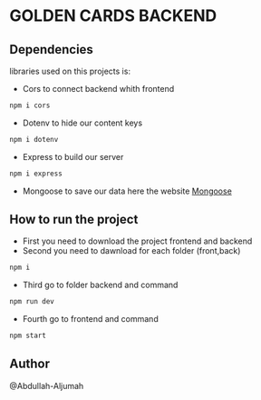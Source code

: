 # GOLDEN CARDS BACKEND

## Dependencies

libraries used on this projects is:

- Cors
  to connect backend whith frontend

```bash
npm i cors
```

- Dotenv
  to hide our content keys

```bash
npm i dotenv
```

- Express
  to build our server

```bash
npm i express
```

- Mongoose
  to save our data
  here the website [Mongoose](https://account.mongodb.com)

## How to run the project

- First
  you need to download the project frontend and backend
- Second
  you need to dawnload for each folder (front,back)
```bash
npm i
```
- Third
go to folder backend and command 
```bash
npm run dev
```
- Fourth
go to frontend and command
```bash
npm start
```

## Author
@Abdullah-Aljumah



